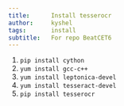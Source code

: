 ```yaml
---
title:      Install tesserocr
author:     kyshel
tags: 		install
subtitle:  	For repo BeatCET6
---
```



1. `pip install cython`
2. `yum install gcc-c++`
3. `yum install leptonica-devel`
4. `yum install tesseract-devel`
5. `pip install tesserocr`
